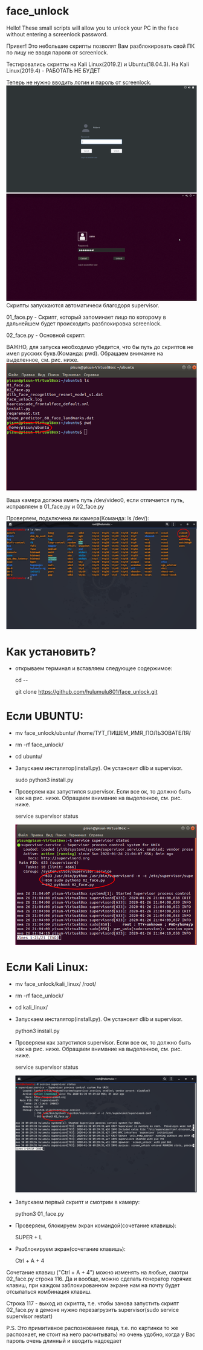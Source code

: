 # face_unlock
Hello! These small scripts will allow you to unlock your PC in the face without entering a screenlock password.

Привет! Это небольшие скрипты позволят Вам разблокировать свой ПК по лицу не вводя пароля от screenlock.

Тестировались скрипты на Kali Linux(2019.2) и Ubuntu(18.04.3). На Kali Linux(2019.4) - РАБОТАТЬ НЕ БУДЕТ

Теперь не нужно вводить логин и пароль от screenlock.
![Image alt](https://github.com/hulumulu801/face_unlock/blob/master/pict/0.png)
![Image alt](https://github.com/hulumulu801/face_unlock/blob/master/pict/0_1.png)
Скрипты запускаются автоматичеси благодоря supervisor.

01_face.py - Скрипт, который запоминает лицо по которому в дальнейшем будет происходить разблокировка screenlock.

02_face.py - Основной скрипт.

ВАЖНО, для запуска необходимо убедится, что бы путь до скриптов не имел русских букв.(Команда: pwd). Обращаем внимание на выделенное, см. рис. ниже.
![Image alt](https://github.com/hulumulu801/face_unlock/blob/master/pict/1.png)

Ваша камера должна иметь путь /dev/video0, если отличается путь, исправляем в 01_face.py и 02_face.py

Проверяем, подключена ли камера(Команда: ls /dev/):
![Image alt](https://github.com/hulumulu801/face_unlock/blob/master/pict/0_2.png)

# Как установить?

- открываем терминал и вставляем следующее содержимое:

    cd --
    
    git clone https://github.com/hulumulu801/face_unlock.git
    
 # Если UBUNTU:
 
 - mv face_unlock/ubuntu/ /home/ТУТ_ПИШЕМ_ИМЯ_ПОЛЬЗОВАТЕЛЯ/

- rm -rf face_unlock/

- cd ubuntu/

- Запускаем инсталятор(install.py). Он установит dlib и supervisor.

    sudo python3 install.py
    
 - Проверяем как запустился supervisor. Если все ок, то должно быть как на рис. ниже. Обращаем внимание на выделенное, см. рис. ниже.

    service supervisor status
    
    ![Image alt](https://github.com/hulumulu801/face_unlock/blob/master/pict/2.png)

# Если Kali Linux:

- mv face_unlock/kali_linux/ /root/

- rm -rf face_unlock/

- cd kali_linux/

- Запускаем инсталятор(install.py). Он установит dlib и supervisor.

    python3 install.py

- Проверяем как запустился supervisor. Если все ок, то должно быть как на рис. ниже. Обращаем внимание на выделенное, см. рис. ниже.

    service supervisor status
    
    ![Image alt](https://github.com/hulumulu801/face_unlock/blob/master/pict/2_2.png)
    
 - Запускаем первый скрипт и смотрим в камеру:
    
    python3 01_face.py
    
- Проверяем, блокируем экран командой(сочетание клавишь):

    SUPER + L
    
- Разблокируем экран(сочетание клавишь):

    Ctrl + A + 4

Сочетание клавиш ("Ctrl + A + 4") можно изменять на любые, смотри 02_face.py строка 116. Да и вообще, можно сделать генератор горячих клавиш, при каждом заблокированном экране нам на почту будет отсылаться комбинация клавиш.

Строка 117 - выход из скрипта, т.е. чтобы занова запустить скрипт 02_face.py в демоне нужно перезагрузить supervisor(sudo service supervisor restart)

P.S. Это примитивное распознование лица, т.е. по картинки то же распознает, не стоит на него расчитывать) но очень удобно, когда у Вас пароль очень длинный и вводить надоедает
